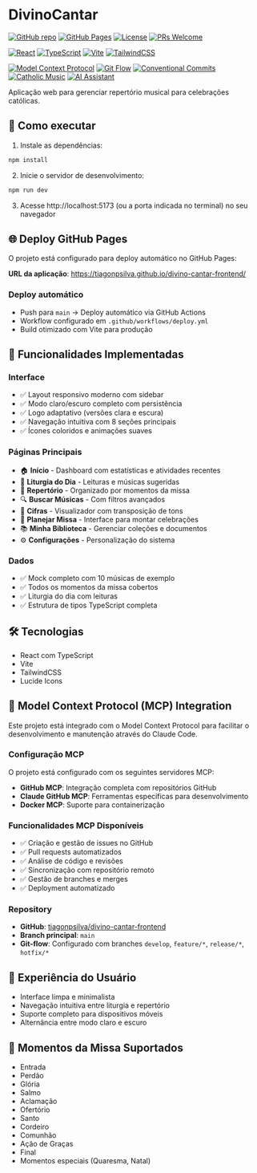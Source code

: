 # DivinoCantar

[![GitHub repo](https://img.shields.io/badge/GitHub-tiagonpsilva%2Fdivino--cantar--frontend-blue?logo=github)](https://github.com/tiagonpsilva/divino-cantar-frontend)
[![GitHub Pages](https://img.shields.io/badge/GitHub%20Pages-Live%20Demo-brightgreen?logo=github)](https://tiagonpsilva.github.io/divino-cantar-frontend/)
[![License](https://img.shields.io/badge/License-MIT-green.svg)](LICENSE)
[![PRs Welcome](https://img.shields.io/badge/PRs-welcome-brightgreen.svg)](https://makeapullrequest.com)

[![React](https://img.shields.io/badge/React-18.0+-61DAFB?logo=react)](https://reactjs.org/)
[![TypeScript](https://img.shields.io/badge/TypeScript-5.0+-3178C6?logo=typescript)](https://www.typescriptlang.org/)
[![Vite](https://img.shields.io/badge/Vite-5.0+-646CFF?logo=vite)](https://vitejs.dev/)
[![TailwindCSS](https://img.shields.io/badge/TailwindCSS-3.0+-06B6D4?logo=tailwindcss)](https://tailwindcss.com/)

[![Model Context Protocol](https://img.shields.io/badge/MCP-Enabled-FF6B6B?logo=anthropic)](https://modelcontextprotocol.io/)
[![Git Flow](https://img.shields.io/badge/Git--Flow-Enabled-F05032?logo=git)](https://nvie.com/posts/a-successful-git-branching-model/)
[![Conventional Commits](https://img.shields.io/badge/Conventional%20Commits-1.0.0-FE5196?logo=conventionalcommits)](https://conventionalcommits.org)
[![Catholic Music](https://img.shields.io/badge/Catholic-Music%20Repertoire-gold?logo=music)](https://github.com/tiagonpsilva/divino-cantar-frontend)
[![AI Assistant](https://img.shields.io/badge/AI-Assistant%20Enabled-purple?logo=robot)](https://github.com/tiagonpsilva/divino-cantar-frontend)

Aplicação web para gerenciar repertório musical para celebrações católicas.

## 🚀 Como executar

1. Instale as dependências:
```bash
npm install
```

2. Inicie o servidor de desenvolvimento:
```bash
npm run dev
```

3. Acesse http://localhost:5173 (ou a porta indicada no terminal) no seu navegador

## 🌐 Deploy GitHub Pages

O projeto está configurado para deploy automático no GitHub Pages:

**URL da aplicação**: https://tiagonpsilva.github.io/divino-cantar-frontend/

### Deploy automático
- Push para `main` → Deploy automático via GitHub Actions
- Workflow configurado em `.github/workflows/deploy.yml`
- Build otimizado com Vite para produção

## 🎯 Funcionalidades Implementadas

### Interface
- ✅ Layout responsivo moderno com sidebar
- ✅ Modo claro/escuro completo com persistência
- ✅ Logo adaptativo (versões clara e escura)
- ✅ Navegação intuitiva com 8 seções principais
- ✅ Ícones coloridos e animações suaves

### Páginas Principais
- 🏠 **Início** - Dashboard com estatísticas e atividades recentes
- 📅 **Liturgia do Dia** - Leituras e músicas sugeridas
- 🎵 **Repertório** - Organizado por momentos da missa
- 🔍 **Buscar Músicas** - Com filtros avançados
- 🎼 **Cifras** - Visualizador com transposição de tons
- 👥 **Planejar Missa** - Interface para montar celebrações
- 📚 **Minha Biblioteca** - Gerenciar coleções e documentos
- ⚙️ **Configurações** - Personalização do sistema

### Dados
- ✅ Mock completo com 10 músicas de exemplo
- ✅ Todos os momentos da missa cobertos
- ✅ Liturgia do dia com leituras
- ✅ Estrutura de tipos TypeScript completa

## 🛠️ Tecnologias

- React com TypeScript
- Vite
- TailwindCSS
- Lucide Icons

## 🔗 Model Context Protocol (MCP) Integration

Este projeto está integrado com o Model Context Protocol para facilitar o desenvolvimento e manutenção através do Claude Code.

### Configuração MCP

O projeto está configurado com os seguintes servidores MCP:

- **GitHub MCP**: Integração completa com repositórios GitHub
- **Claude GitHub MCP**: Ferramentas específicas para desenvolvimento  
- **Docker MCP**: Suporte para containerização

### Funcionalidades MCP Disponíveis

- ✅ Criação e gestão de issues no GitHub
- ✅ Pull requests automatizados
- ✅ Análise de código e revisões
- ✅ Sincronização com repositório remoto
- ✅ Gestão de branches e merges
- ✅ Deployment automatizado

### Repository

- **GitHub**: [tiagonpsilva/divino-cantar-frontend](https://github.com/tiagonpsilva/divino-cantar-frontend)
- **Branch principal**: `main`
- **Git-flow**: Configurado com branches `develop`, `feature/*`, `release/*`, `hotfix/*`

## 📱 Experiência do Usuário

- Interface limpa e minimalista
- Navegação intuitiva entre liturgia e repertório
- Suporte completo para dispositivos móveis
- Alternância entre modo claro e escuro

## 🎵 Momentos da Missa Suportados

- Entrada
- Perdão
- Glória
- Salmo
- Aclamação
- Ofertório
- Santo
- Cordeiro
- Comunhão
- Ação de Graças
- Final
- Momentos especiais (Quaresma, Natal)